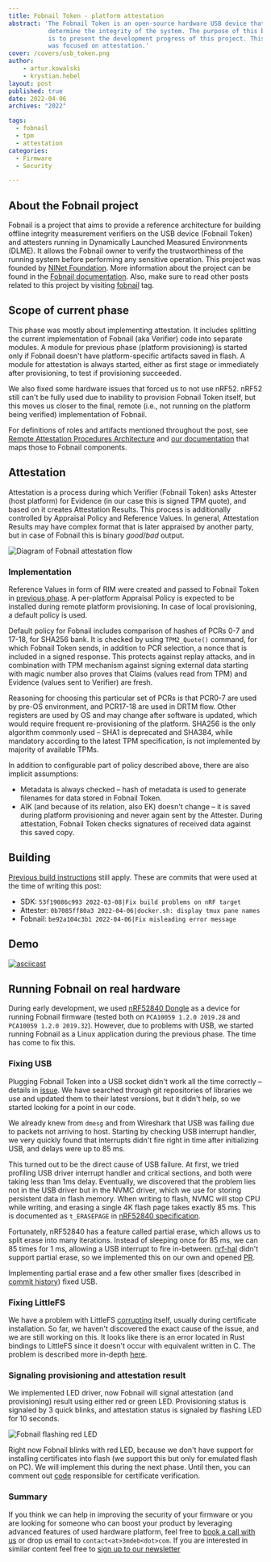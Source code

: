 ```yaml
---
title: Fobnail Token - platform attestation
abstract: 'The Fobnail Token is an open-source hardware USB device that helps to
           determine the integrity of the system. The purpose of this blog post
           is to present the development progress of this project. This phase
           was focused on attestation.'
cover: /covers/usb_token.png
author:
    - artur.kowalski
    - krystian.hebel
layout: post
published: true
date: 2022-04-06
archives: "2022"

tags:
  - fobnail
  - tpm
  - attestation
categories:
  - Firmware
  - Security

---
```


## About the Fobnail project

Fobnail is a project that aims to provide a reference architecture for building
offline integrity measurement verifiers on the USB device (Fobnail Token) and
attesters running in Dynamically Launched Measured Environments (DLME). It
allows the Fobnail owner to verify the trustworthiness of the running system
before performing any sensitive operation. This project was founded by
[NlNet Foundation](https://nlnet.nl/). More information about the project can be
found in the [Fobnail documentation](https://fobnail.3mdeb.com/). Also, make
sure to read other posts related to this project by visiting
[fobnail](https://blog.3mdeb.com/tags/fobnail/) tag.

## Scope of current phase

This phase was mostly about implementing attestation. It includes splitting the
current implementation of Fobnail (aka Verifier) code into separate modules. A
module for previous phase (platform provisioning) is started only if Fobnail
doesn't have platform-specific artifacts saved in flash. A module for
attestation is always started, either as first stage or immediately after
provisioning, to test if provisioning succeeded.

We also fixed some hardware issues that forced us to not use nRF52. nRF52 still
can't be fully used due to inability to provision Fobnail Token itself, but this
moves us closer to the final, remote (i.e., not running on the platform being
verified) implementation of Fobnail.

For definitions of roles and artifacts mentioned throughout the post, see
[Remote Attestation Procedures Architecture](https://datatracker.ietf.org/doc/draft-ietf-rats-architecture/)
and
[our documentation](https://fobnail.3mdeb.com/architecture/#fobnail-components)
that maps those to Fobnail components.

## Attestation

Attestation is a process during which Verifier (Fobnail Token) asks Attester
(host platform) for Evidence (in our case this is signed TPM quote), and based
on it creates Attestation Results. This process is additionally controlled by
Appraisal Policy and Reference Values. In general, Attestation Results may have
complex format that is later appraised by another party, but in case of Fobnail
this is binary _good_/_bad_ output.

![Diagram of Fobnail attestation flow](/img/Fobnail-flows-attestation.png)

### Implementation

Reference Values in form of RIM were created and passed to Fobnail Token in
[previous phase](https://blog.3mdeb.com/2022/2022-03-21-fobnail_3rd_phase/).
A per-platform Appraisal Policy is expected to be installed during remote
platform provisioning. In case of local provisioning, a default policy is used.

Default policy for Fobnail includes comparison of hashes of PCRs 0-7 and 17-18,
for SHA256 bank. It is checked by using `TPM2_Quote()` command, for which
Fobnail Token sends, in addition to PCR selection, a nonce that is included in a
signed response. This protects against replay attacks, and in combination with
TPM mechanism against signing external data starting with magic number also
proves that Claims (values read from TPM) and Evidence (values sent to Verifier)
are fresh.

Reasoning for choosing this particular set of PCRs is that PCR0-7 are used by
pre-OS environment, and PCR17-18 are used in DRTM flow. Other registers are used
by OS and may change after software is updated, which would require frequent
re-provisioning of the platform. SHA256 is the only algorithm commonly used –
SHA1 is deprecated and SHA384, while mandatory according to the latest TPM
specification, is not implemented by majority of available TPMs.

In addition to configurable part of policy described above, there are also
implicit assumptions:

- Metadata is always checked – hash of metadata is used to generate filenames
  for data stored in Fobnail Token.
- AIK (and because of its relation, also EK) doesn't change – it is saved during
  platform provisioning and never again sent by the Attester. During
  attestation, Fobnail Token checks signatures of received data against this
  saved copy.

## Building

[Previous build instructions](https://blog.3mdeb.com/2022/2022-03-21-fobnail_3rd_phase/#building)
still apply. These are commits that were used at the time of writing this post:

- SDK: `53f19086c993 2022-03-08|Fix build problems on nRF target`
- Attester: `0b7085ff80a3 2022-04-06|docker.sh: display tmux pane names`
- Fobnail: `be92a104c3b1 2022-04-06|Fix misleading error message`

## Demo

[![asciicast](https://asciinema.org/a/VgEAAH0V0YzXKWZJ7vT9ze9my.svg)](https://asciinema.org/a/VgEAAH0V0YzXKWZJ7vT9ze9my?speed=1)

## Running Fobnail on real hardware

During early development, we used
[nRF52840 Dongle](https://www.nordicsemi.com/Products/Development-hardware/nrf52840-dongle)
as a device for running Fobnail firmware (tested both on
`PCA10059 1.2.0 2019.28` and `PCA10059 1.2.0 2019.32`). However, due to problems
with USB, we started running Fobnail as a Linux application during the previous
phase. The time has come to fix this.

### Fixing USB

Plugging Fobnail Token into a USB socket didn't work all the time correctly –
details in [issue](https://github.com/fobnail/usbd-ethernet/issues/2). We have
searched through git repositories of libraries we use and updated them to their
latest versions, but it didn't help, so we started looking for a point in our
code.

We already knew from `dmesg` and from Wireshark that USB was failing due to
packets not arriving to host. Starting by checking USB interrupt handler, we
very quickly found that interrupts didn't fire right in time after initializing
USB, and delays were up to 85 ms.

This turned out to be the direct cause of USB failure. At first, we tried
profiling USB driver interrupt handler and critical sections, and both were
taking less than 1ms delay. Eventually, we discovered that the problem lies not
in the USB driver but in the NVMC driver, which we use for storing persistent
data in flash memory. When writing to flash, NVMC will stop CPU while writing,
and erasing a single 4K flash page takes exactly 85 ms. This is documented as
`t_ERASEPAGE` in
[nRF52840 specification](https://infocenter.nordicsemi.com/pdf/nRF52840_PS_v1.7.pdf).

Fortunately, nRF52840 has a feature called partial erase, which allows us to
split erase into many iterations. Instead of sleeping once for 85 ms, we can 85
times for 1 ms, allowing a USB interrupt to fire in-between.
[nrf-hal](https://github.com/nrf-rs/nrf-hal) didn't support partial erase, so we
implemented this on our own and opened
[PR](https://github.com/nrf-rs/nrf-hal/pull/385).

Implementing partial erase and a few other smaller fixes (described in
[commit history](https://github.com/fobnail/fobnail/pull/24/commits)) fixed USB.

### Fixing LittleFS

We have a problem with LittleFS
[corrupting](https://github.com/fobnail/fobnail/issues/12) itself, usually
during certificate installation. So far, we haven't discovered the exact cause
of the issue, and we are still working on this. It looks like there is an error
located in Rust bindings to LittleFS since it doesn't occur with equivalent
written in C. The problem is described more in-depth
[here](https://github.com/trussed-dev/littlefs2/issues/16).

### Signaling provisioning and attestation result

We implemented LED driver, now Fobnail will signal attestation (and
provisioning) result using either red or green LED. Provisioning status is
signaled by 3 quick blinks, and attestation status is signaled by flashing LED
for 10 seconds.

![Fobnail flashing red LED](/img/fobnail_red_led.jpg)

Right now Fobnail blinks with red LED, because we don't have support for
installing certificates into flash (we support this but only for emulated flash
on PC). We will implement this during the next phase. Until then, you can
comment out
[code](https://github.com/fobnail/fobnail/blob/86e3f22edba3e07f2eb54156e16a660d8c7254f6/src/certmgr/verify.rs#L45)
responsible for certificate verification.

### Summary

If you think we can help in improving the security of your firmware or you are
looking for someone who can boost your product by leveraging advanced features
of used hardware platform, feel free to
[book a call with us](https://cloud.3mdeb.com/index.php/apps/calendar/appointment/n7T65toSaD9t) or
drop us email to `contact<at>3mdeb<dot>com`. If you are interested in similar
content feel free to
[sign up to our newsletter](https://3mdeb.com/subscribe/3mdeb_newsletter.html)
